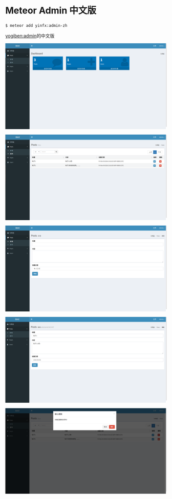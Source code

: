 Meteor Admin 中文版
============
`$ meteor add yinfx:admin-zh`  

[yogiben:admin](https://atmospherejs.com/yogiben/admin)的中文版

![主页](./readme/admin-zh-home.png)

![列表](./readme/admin-zh-list.png)

![新增](./readme/admin-zh-new.png)

![修改](./readme/admin-zh-edit.png)

![删除](./readme/admin-zh-del.png)
